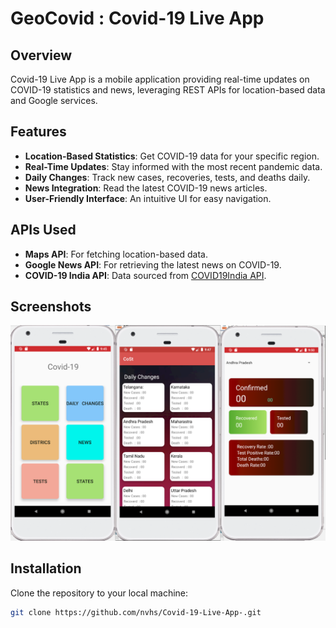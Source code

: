 # GeoCovid : Covid-19 Live App

## Overview
Covid-19 Live App is a mobile application providing real-time updates on COVID-19 statistics and news, leveraging REST APIs for location-based data and Google services.

## Features
- **Location-Based Statistics**: Get COVID-19 data for your specific region.
- **Real-Time Updates**: Stay informed with the most recent pandemic data.
- **Daily Changes**: Track new cases, recoveries, tests, and deaths daily.
- **News Integration**: Read the latest COVID-19 news articles.
- **User-Friendly Interface**: An intuitive UI for easy navigation.

## APIs Used
- **Maps API**: For fetching location-based data.
- **Google News API**: For retrieving the latest news on COVID-19.
- **COVID-19 India API**: Data sourced from [COVID19India API](https://github.com/covid19india/api).

## Screenshots
![-](merged_covid_images_same_size.png)


## Installation
Clone the repository to your local machine:

```bash
git clone https://github.com/nvhs/Covid-19-Live-App-.git
